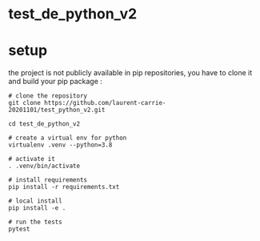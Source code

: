 # test_de_python_v2

# setup

the project is not publicly available in pip repositories, you have to clone it and build your pip package :

    # clone the repository
    git clone https://github.com/laurent-carrie-20201101/test_python_v2.git

    cd test_de_python_v2

    # create a virtual env for python
    virtualenv .venv --python=3.8

    # activate it
    . .venv/bin/activate

    # install requirements
    pip install -r requirements.txt

    # local install
    pip install -e .

    # run the tests
    pytest
